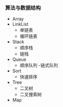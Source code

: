 ### 算法与数据结构
- Array
- LinkList
    - 单链表
    - 循环链表
- Stack
    - 顺序栈
    - 链栈
- Queue
    - 顺序队列
    -链式队列
- Sort
    - 快速排序
- Tree
    - 二叉树
    - 二叉搜索树
- Map
    
                    